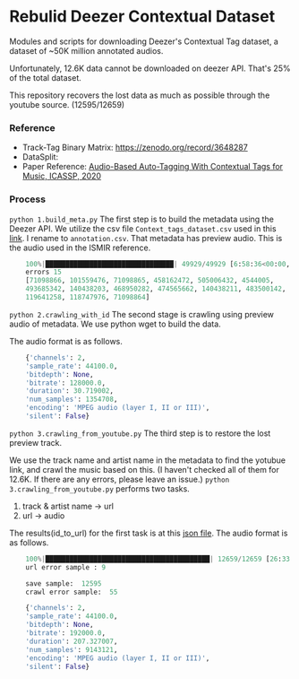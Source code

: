 # Rebulid Deezer Contextual Dataset

Modules and scripts for downloading Deezer's Contextual Tag dataset, a dataset of ~50K million annotated audios.

Unfortunately, 12.6K data cannot be downloaded on deezer API. That's 25% of the total dataset. 

This repository recovers the lost data as much as possible through the youtube source. (12595/12659)

### Reference
- Track-Tag Binary Matrix: https://zenodo.org/record/3648287
- DataSplit: 
- Paper Reference: [Audio-Based Auto-Tagging With Contextual Tags for Music, ICASSP, 2020](https://hal.archives-ouvertes.fr/hal-02481374/document)

### Process

`python 1.build_meta.py` The first step is to build the metadata using the Deezer API. 
We utilize the csv file `Context_tags_dataset.csv` used in this [link](https://zenodo.org/record/3648287). I rename to `annotation.csv`. 
That metadata has preview audio. This is the audio used in the ISMIR reference.

```python
    100%|████████████████████████████████| 49929/49929 [6:58:36<00:00,  1.99it/s]
    errors 15
    [71098866, 101559476, 71098865, 458162472, 505006432, 4544005, 
    493685342, 140438203, 468950282, 474565662, 140438211, 483500142, 
    119641258, 118747976, 71098864]
```

`python 2.crawling_with_id` The second stage is crawling using preview audio of metadata. We use python wget to build the data.

The audio format is as follows.

```python
    {'channels': 2,
    'sample_rate': 44100.0,
    'bitdepth': None,
    'bitrate': 128000.0,
    'duration': 30.719002,
    'num_samples': 1354708,
    'encoding': 'MPEG audio (layer I, II or III)',
    'silent': False}
 ```

`python 3.crawling_from_youtube.py` The third step is to restore the lost preview track.

We use the track name and artist name in the metadata to find the yotubue link, and crawl the music based on this. (I haven't checked all of them for 12.6K. If there are any errors, please leave an issue.) `python 3.crawling_from_youtube.py` performs two tasks. 

1. track & artist name -> url
2. url -> audio

The results(id_to_url) for the first task is at this [json file](https://github.com/SeungHeonDoh/deezer_contextual_tag/blob/master/dataset/id_to_url.json).
The audio format is as follows.

```python
    100%|█████████████████████████████████████████| 12659/12659 [26:33:43<00:00]
    url error sample : 9
```    

```python
    save sample:  12595
    crawl error sample:  55

    {'channels': 2,
    'sample_rate': 44100.0,
    'bitdepth': None,
    'bitrate': 192000.0,
    'duration': 207.327007,
    'num_samples': 9143121,
    'encoding': 'MPEG audio (layer I, II or III)',
    'silent': False}
 ```
